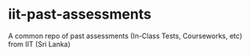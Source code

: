 # iit-past-assessments
A common repo of past assessments (In-Class Tests, Courseworks, etc) from IIT (Sri Lanka)
